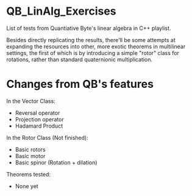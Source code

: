 # QB_LinAlg_Exercises
List of tests from Quantiative Byte's linear algebra in C++ playlist.

Besides directly replicating the results, there'll be some attempts at expanding the resources into
other, more exotic theorems in multilinear settings, the first of which is by introducing a simple
"rotor" class for rotations, rather than standard quaternionic multiplication.

Changes from QB's features
===
In the Vector Class:
- Reversal operator
- Projection operator
- Hadamard Product

In the Rotor Class (Not finished):
- Basic rotors
- Basic motor
- Basic spinor (Rotation + dilation)

Theorems tested:
- None yet
